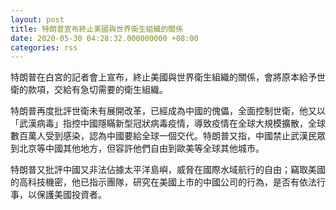 ```yaml
---
layout: post
title: 特朗普宣布終止美國與世界衛生組織的關係
date: 2020-05-30 04:28:32.000000000 +08:00
categories: rss
---
```


特朗普在白宮的記者會上宣布，終止美國與世界衛生組織的關係，會將原本給予世衛的款項，交給有急切需要的衛生組織。

特朗普再度批評世衛未有展開改革，已經成為中國的傀儡，全面控制世衛，他又以「武漢病毒」指控中國隱瞞新型冠狀病毒疫情，導致疫情在全球大規模擴散，全球數百萬人受到感染，認為中國要給全球一個交代。特朗普又指，中國禁止武漢民眾到北京等中國其他地方，但容許他們自由到歐美等全球其他城市。

特朗普又批評中國又非法佔據太平洋島嶼，威脅在國際水域航行的自由；竊取美國的高科技機密，他已指示團隊，研究在美國上市的中國公司的行為，是否有依法行事，以保護美國投資者。
